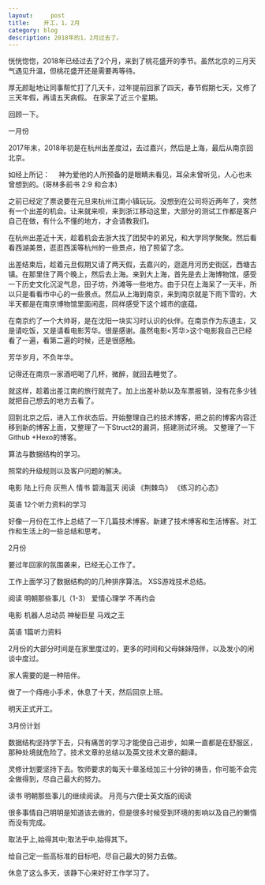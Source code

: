 ```yaml
---
layout:     post
title:    开工，1，2月  
category: blog
description: 2018年的1，2月过去了。
---                    
```



恍恍惚惚，2018年已经过去了2个月，来到了桃花盛开的季节。虽然北京的三月天气遇见升温，但桃花盛开还是需要再等待。

厚无颜耻地让同事帮忙打了几天卡，过年提前回家了四天，春节假期七天，又修了三天年假，再请五天病假。
在家呆了近三个星期。

回顾一下。

一月份

2017年末，2018年初是在杭州出差度过，去过嘉兴，然后是上海，最后从南京回北京。

如经上所记：
　神为爱他的人所预备的是眼睛未看见，耳朵未曾听见，人心也未曾想到的。(哥林多前书 2:9 和合本)

之前已经定了票说要在元旦来杭州江南小镇玩玩。没想到在公司将近两年了，突然有一个出差的机会。让来就来呗，来到浙江移动这里，大部分的测试工作都是客户自己在做，有什么不懂的地方，才会请教我们。

在杭州出差近十天，趁着机会去浙大找了团契中的弟兄，和大学同学聚聚。然后看看西湖美景，逛逛西溪等杭州的一些景点，拍了照留了念。

出差结束后，趁着元旦假期又请了两天假，去嘉兴的，逛逛月河历史街区，西塘古镇。在那里住了两个晚上，然后去上海。来到大上海，首先是去上海博物馆，感受一下历史文化沉淀气息，田子坊，外滩等一些地方。由于只在上海呆了一天半，所以只是看看市中心的一些景点。然后从上海到南京，来到南京就是下雨下雪的，大半天都是在南京博物馆里面闲逛，同样感受下这个城市的底蕴。


在南京约了一个大帅哥，是在沈阳一块实习时认识的伙伴。在南京作为东道主，又是请吃饭，又是请看电影芳华。很是感谢。虽然电影<芳华>这个电影我自己已经看了一遍，看第二遍的时候，还是很感触。

芳华岁月，不负年华。

记得还在南京一家酒吧喝了几杯，微醉，就回去睡觉了。

就这样，趁着出差江南的旅行就完了。加上出差补助以及车票报销，没有花多少钱就把自己想去的地方去看了。

回到北京之后，进入工作状态后。开始整理自己的技术博客，把之前的博客内容迁移到新的博客上面，又整理了一下Struct2的漏洞，搭建测试环境。
又整理了一下Github +Hexo的博客。

算法与数据结构的学习。

照常的升级规则以及客户问题的解决。

电影
陆上行舟
灰熊人
情书
碧海蓝天
阅读
《荆棘鸟》
《练习的心态》

英语
12个听力资料的学习

好像一月份在工作上总结了一下几篇技术博客。新建了技术博客和生活博客。对工作和生活上的一些总结和思考。


2月份

要过年回家的氛围袭来，已经无心工作了。

工作上面学习了数据结构的的几种排序算法。
XSS游戏技术总结。

阅读
明朝那些事儿（1-3）
爱情心理学
不再约会

电影
机器人总动员
神秘巨星
马戏之王

英语
1篇听力资料

2月份的大部分时间是在家里度过的，更多的时间和父母妹妹陪伴，以及发小的闲谈中度过。

家人需要的是一种陪伴。

做了一个痔疮小手术，休息了十天，然后回京上班。

明天正式开工。

3月份计划

数据结构坚持学下去，只有痛苦的学习才能使自己进步，如果一直都是在舒服区，那种处境就危险了。技术文章的总结以及英文技术文章的翻译。

灵修计划要坚持下去。牧师要求的每天十章圣经加三十分钟的祷告，你可能不会完全做得到，尽自己最大的努力。

读书
明朝那些事儿的继续阅读。
月亮与六便士英文版的阅读

很多事情自己明明是知道该去做的，但是很多时候受到环境的影响以及自己的懒惰而没有完成。

取法乎上,始得其中;取法乎中,始得其下。

给自己定一些高标准的目标吧，尽自己最大的努力去做。

休息了这么多天，该静下心来好好工作学习了。









